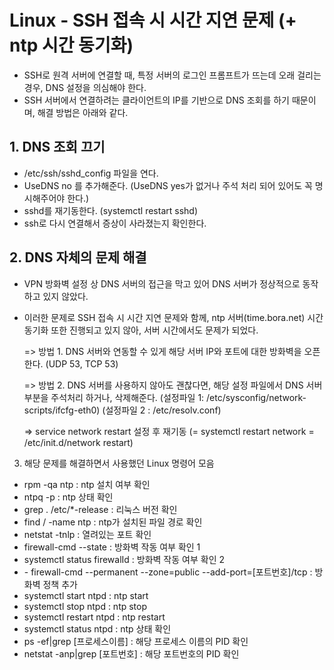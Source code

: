 # Linux - SSH 접속 시 시간 지연 문제 (+ ntp 시간 동기화)

- SSH로 원격 서버에 연결할 때, 특정 서버의 로그인 프롬프트가 뜨는데 오래 걸리는 경우, DNS 설정을 의심해야 한다.
- SSH 서버에서 연결하려는 클라이언트의 IP를 기반으로 DNS 조회를 하기 때문이며, 해결 방법은 아래와 같다.

## 1. DNS 조회 끄기

- /etc/ssh/sshd_config 파일을 연다.
- UseDNS no 를 추가해준다. (UseDNS yes가 없거나 주석 처리 되어 있어도 꼭 명시해주어야 한다.)
- sshd를 재기동한다. (systemctl restart sshd)
- ssh로 다시 연결해서 증상이 사라졌는지 확인한다.

## 2. DNS 자체의 문제 해결

- VPN 방화벽 설정 상 DNS 서버의 접근을 막고 있어 DNS 서버가 정상적으로 동작하고 있지 않았다.
- 이러한 문제로 SSH 접속 시 시간 지연 문제와 함께, ntp 서버(time.bora.net) 시간 동기화 또한 진행되고 있지 않아, 서버 시간에서도 문제가 되었다.

    => 방법 1. DNS 서버와 연동할 수 있게 해당 서버 IP와 포트에 대한 방화벽을 오픈한다. (UDP 53, TCP 53) 
    
    => 방법 2. DNS 서버를 사용하지 않아도 괜찮다면, 해당 설정 
    파일에서 DNS 서버 부분을 주석처리 하거나, 삭제해준다. (설정파일 1: /etc/sysconfig/network-scripts/ifcfg-eth0) (설정파일 2 : /etc/resolv.conf)

    => service network restart 설정 후 재기동 (= systemctl restart network = /etc/init.d/network restart)

3. 해당 문제를 해결하면서 사용했던 Linux 명령어 모음

- rpm -qa ntp : ntp 설치 여부 확인
- ntpq -p : ntp 상태 확인
- grep . /etc/*-release : 리눅스 버전 확인
- find / -name ntp : ntp가 설치된 파일 경로 확인
- netstat -tnlp : 열려있는 포트 확인
- firewall-cmd --state : 방화벽 작동 여부 확인 1
- systemctl status firewalId : 방화벽 작동 여부 확인 2
- \- firewall-cmd --permanent --zone=public --add-port=[포트번호]/tcp : 방화벽 정책 추가
- systemctl start ntpd : ntp start
- systemctl stop ntpd : ntp stop
- systemctl restart ntpd : ntp restart
- systemctl status ntpd : ntp 상태 확인
- ps -ef|grep [프로세스이름] : 해당 프로세스 이름의 PID 확인
- netstat -anp|grep [포트번호] : 해당 포트번호의 PID 확인